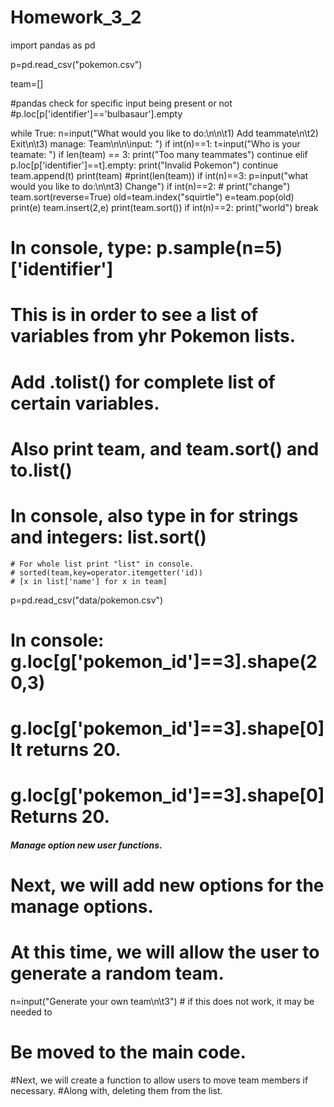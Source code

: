 # Homework_3_2

import pandas as pd

p=pd.read_csv("pokemon.csv")

team=[]

#pandas check for specific input being present or not
#p.loc[p['identifier']=='bulbasaur'].empty

while True:
    n=input("What would you like to do:\n\n\t1) Add teammate\n\t2) Exit\n\t3) manage: Team\n\n\input: ")
    if int(n)==1:
        t=input("Who is your teamate: ")
        if len(team) == 3:
            print("Too many teammates")
            continue
        elif p.loc[p['identifier']==t].empty:
            print("Invalid Pokemon")
            continue
        team.append(t)
        print(team)
        #print(len(team))
    if int(n)==3:
        p=input("what would you like to do:\n\nt3) Change")
    if int(n)==2:
        # print("change")
        team.sort(reverse=True)
        old=team.index("squirtle")
        e=team.pop(old)
        print(e)
        team.insert(2,e)
        print(team.sort())
    if int(n)==2:
        print("world")
        break

# In console, type: p.sample(n=5)['identifier'] 
# This is in order to see a list of variables from yhr Pokemon lists. 
# Add .tolist() for complete list of certain variables. 
# Also print team, and team.sort() and to.list() 

# In console, also type in for strings and integers: list.sort()
    # For whole list print "list" in console. 
    # sorted(team,key=operator.itemgetter('id))
    # [x in list['name'] for x in team]
p=pd.read_csv("data/pokemon.csv")

# In console: g.loc[g['pokemon_id']==3].shape(20,3)
# g.loc[g['pokemon_id']==3].shape[0] It returns 20. 
# g.loc[g['pokemon_id']==3].shape[0] Returns 20. 

##### Manage option new user functions. #####

# Next, we will add new options for the manage options. 
# At this time, we will allow the user to generate a random team. 

n=input("Generate your own team\n\t3") # if this does not work, it may be needed to 
# Be moved to the main code. 

#Next, we will create a function to allow users to move team members if necessary. 
#Along with, deleting them from the list. 
